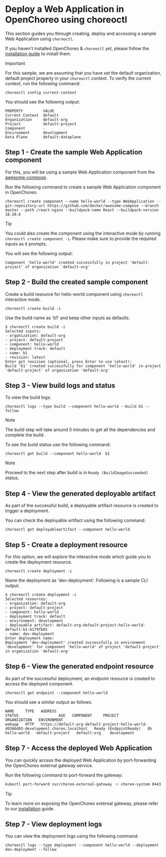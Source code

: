 # Deploy a Web Application in OpenChoreo using choreoctl

This section guides you through creating, deploy and accessing a sample Web Application using `choreoctl`.

If you haven't installed OpenChoreo & `choreoctl` yet, please follow the [installation guide](../../../../docs/install-guide.md/#install-the-choreoctl) to install them.

> [!IMPORTANT]
> For this sample, we are assuming that you have set the default organization, default project properly in your `choreoctl` context.
> To verify the current context, run the following command:
> ```shell
> choreoctl config current-context
> ```
> You should see the following output:
> ```text
> PROPERTY         VALUE
> Current Context  default
> Organization     default-org
> Project          default-project
> Component        -
> Environment      development
> Data Plane       default-dataplane
> ```

## Step 1 - Create the sample Web Application component

For this, you will be using a sample Web Application component from the [awesome-compose](https://github.com/docker/awesome-compose).

Run the following command to create a sample Web Application component in OpenChoreo.

```shell
choreoctl create component --name hello-world --type WebApplication --git-repository-url https://github.com/docker/awesome-compose --branch master --path /react-nginx --buildpack-name React --buildpack-version 18.20.6
```

> [!TIP]
> You could also create the component using the interactive mode by running `choreoctl create component -i`. 
> Please make sure to provide the required inputs as it prompts.

You will see the following output:

```text
Component 'hello-world' created successfully in project 'default-project' of organization 'default-org'
```

## Step 2 - Build the created sample component

Create a build resource for hello-world component using `choreoctl` interactive mode.

```shell
choreoctl create build -i
```

Use the build name as 'b1' and keep other inputs as defaults.

```text
$ choreoctl create build -i
Selected inputs:
- organization: default-org
- project: default-project
- component: hello-world
- deployment track: default
- name: b1
- revision: latest
Enter git revision (optional, press Enter to use latest):
Build 'b1' created successfully for component 'hello-world' in project 'default-project' of organization 'default-org'
```

## Step 3 - View build logs and status

To view the build logs:

```shell
choreoctl logs --type build --component hello-world --build b1 --follow
```

> [!NOTE]
> The build step will take around 5 minutes to get all the dependencies and complete the build.

To see the build status use the following command:

```shell
choreoctl get build --component hello-world  b1
```

> [!NOTE]
> Proceed to the next step after build  is in `Ready (BuildImageSucceeded)` status.

## Step 4 - View the generated deployable artifact

As part of the successful build, a deployable artifact resource is created to trigger a deployment.

You can check the deployable artifact using the following command:

```shell
choreoctl get deployableartifact --component hello-world
```

## Step 5 - Create a deployment resource

For this option, we will explore the interactive mode which guide you to create the deployment resource.

```shell
choreoctl create deployment -i
```

Name the deployment as 'dev-deployment'. Following is a sample CLI output.
```text
$ choreoctl create deployment -i
Selected resources:
- organization: default-org
- project: default-project
- component: hello-world
- deployment track: default
- environment: development
- deployable artifact: default-org-default-project-hello-world-default-b1-6179fb65
- name: dev-deployment
Enter deployment name:
Deployment 'dev-deployment' created successfully in environment 'development' for component 'hello-world' of project 'default-project' in organization 'default-org'
```

## Step 6 - View the generated endpoint resource

As part of the successful deployment, an endpoint resource is created to access the deployed component.

```shell
choreoctl get endpoint --component hello-world
```
You should see a similar output as follows.

```text
NAME     TYPE   ADDRESS                                                                                 STATUS                  AGE   COMPONENT     PROJECT           ORGANIZATION   ENVIRONMENT
webapp   HTTP   https://default-org-default-project-hello-world-d0366d03-development.choreo.localhost   Ready (EndpointReady)   8h    hello-world   default-project   default-org    development
```

## Step 7 - Access the deployed Web Application

You can quickly access the deployed Web Application by port-forwarding the OpenChoreo external gateway service.

Run the following command to port-forward the gateway:

```bash
kubectl port-forward svc/choreo-external-gateway -n choreo-system 8443:443
```

> [!TIP]
> To learn more on exposing the OpenChoreo external gateway, please refer to our [installation](../../../../docs/install-guide.md#exposing-the-openchoreo-gateway) guide.

## Step 7 - View deployment logs

You can view the deployment logs using the following command:

```shell
choreoctl logs --type deployment --component hello-world --deployment dev-deployment --follow
```

[//]: # (Todo: Uncomment this once we implemented the deletion via `choreoctl` properly.)
[//]: # (## Clean up)

[//]: # ()
[//]: # (To clean up the resources created in this guide, you can delete the component, build, deployment, and endpoint resources.)

[//]: # ()
[//]: # (```shell)

[//]: # (choreoctl delete component hello-world)

[//]: # (```)
